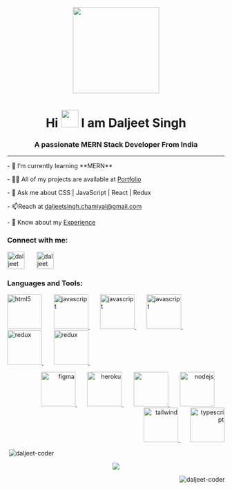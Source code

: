 <div align="center">
  <img src="https://media.giphy.com/media/M9gbBd9nbDrOTu1Mqx/giphy.gif" width="200"/>
<h1 align="center" >Hi 
    <img src="https://i.giphy.com/media/w1OBpBd7kJqHrJnJ13/giphy.webp" width="40" />
    I am Daljeet Singh</h1>
<h3 align="center" >A passionate MERN Stack Developer From India</h3>
    </div>
<hr></hr>

<p>- 🌱 I’m currently learning **MERN** </p>
<p>- 👨‍💻 All of my projects are available at <a href="https://daljeet-coder.github.io" target="_blank" >Portfolio </a> </p>
<p>- 💬 Ask me about <span> CSS | JavaScript | React | Redux </span> </p>
<p>- 📫Reach at <a href="https://gmail.com">daljeetsingh.chamiyal@gmail.com </a> </p>
<p>- 📄 Know about my <a href="https://drive.google.com/file/d/1exunc4JK1qGaOS0lxAnfiaPFX5JPfxLd/view?usp=share_link">Experience</a></p>

<h3 align="left">Connect with me:</h3>
<p align="left">
    <a href="https://www.linkedin.com/in/daljeet-singh-61250723a" target="blank"><img align="center" src="https://user-images.githubusercontent.com/80110392/210498286-920fb2df-fce4-405c-8880-82a5453051dd.svg" alt="daljeet singh" width="40" /></a> &nbsp &nbsp &nbsp
    <a href="https://https://twitter.com/home" target="blank"><img align="center" src="https://user-images.githubusercontent.com/80110392/210498101-439574ae-bdb7-49d4-b56d-98154c3fce0d.svg" alt="daljeet singh" width="40" /></a> &nbsp &nbsp &nbsp
</p>

<h3 align="left">Languages and Tools:</h3>
<p  align="left">
    <a href="https://www.w3.org/html/" target="_blank" rel="noreferrer"> <img src="https://user-images.githubusercontent.com/80110392/210499593-ca8b2ba2-c9c1-40d9-b358-a99e3ab2b4bc.svg" alt="html5" height="80" width="80" ></a> &nbsp &nbsp &nbsp
    <a href="https://www.w3schools.com/css/" target="_blank" rel="noreferrer"><img src="https://user-images.githubusercontent.com/80110392/210498458-d17c5a52-f76d-4f2e-b00e-fe52dca02313.svg" alt="javascript" height="80" width="80" /> </a> &nbsp &nbsp &nbsp
    <a href="https://developer.mozilla.org/en-US/docs/Web/JavaScript" target="_blank" rel="noreferrer"><img src="https://user-images.githubusercontent.com/80110392/210498475-7c5470b5-9ac0-49fc-a086-100f5abf8733.svg" alt="javascript" height="80" width="80" height="80" /> </a> &nbsp &nbsp &nbsp
    <a href="https://reactjs.org/" target="_blank" rel="noreferrer"><img src="https://user-images.githubusercontent.com/80110392/210498509-583509e4-6fba-44c5-9c62-2550b3c03a1e.svg" alt="javascript" height="80" width="80" height="80" /> </a> &nbsp &nbsp &nbsp
    <a href="https://https://redux.js.org" target="_blank" rel="noreferrer"> <img src="https://user-images.githubusercontent.com/80110392/210501305-35907fe5-ffb0-4feb-ab44-cff59dabc865.svg" alt="redux" height="80" width="80" /> </a> &nbsp &nbsp &nbsp
  <a href="https://https://redux.js.org" target="_blank" rel="noreferrer"> <img src="https://user-images.githubusercontent.com/80110392/211145634-b6732f40-2e9f-48bc-bbab-e2d344a30041.svg" alt="redux" height="80" width="80" /> </a> &nbsp &nbsp &nbsp
    </p>
    <p align="right">
    <a href="https://www.figma.com/" target="_blank" rel="noreferrer"> <img src="https://user-images.githubusercontent.com/80110392/210502569-a5c19368-14c3-473b-829c-fbb050b42f4e.svg" alt="figma" height="80" width="80" /> </a> &nbsp &nbsp &nbsp
    <a href="https://heroku.com" target="_blank" rel="noreferrer"> <img src="https://user-images.githubusercontent.com/80110392/210502627-042662ed-f5cb-4ede-b978-cfa98ef641b5.svg" alt="heroku" height="80" width="80" /> </a> &nbsp &nbsp &nbsp
    <a href="https://www.mongodb.com/" target="_blank" rel="noreferrer"> <img src="https://user-images.githubusercontent.com/80110392/210502706-9c859b39-3d3b-4a09-8676-f466af060b6c.svg" lt="mongodb" height="80" width="80" /> </a> &nbsp &nbsp &nbsp
    <a href="https://nodejs.org" target="_blank" rel="noreferrer"> <img src="https://user-images.githubusercontent.com/80110392/210502766-3387da2b-a991-4858-b206-d65a83732f12.svg" alt="nodejs" height="80" width="80" /></a> &nbsp &nbsp &nbsp
    <a href="https://tailwindcss.com/" target="_blank" rel="noreferrer"> <img src="https://user-images.githubusercontent.com/80110392/210502839-ba898ed3-d33a-4b01-a554-15e3d25c9b9d.svg" alt="tailwind" height="80" width="80" /> </a> &nbsp &nbsp &nbsp
    <a href="https://www.typescriptlang.org/" target="_blank" rel="noreferrer"> <img src="https://user-images.githubusercontent.com/80110392/210503032-817da1a7-f7c8-4d59-b6c0-6a7e5270ca38.svg" alt="typescript" height="80" width="80" /> </a> 
    </p>

<p align="left" >&nbsp;<img  src="https://github-readme-stats.vercel.app/api?username=daljeet-coder&show_icons=true&theme=transparent&hide_border=true&locale=en" alt="daljeet-coder" /></p>

<p align="center" > <img src="https://github-readme-streak-stats.herokuapp.com?user=daljeet-coder&theme=tokyonight_duo&hide_border=true&border_radius=0)](https://git.io/streak-stats"/>
</p>

<p align="right" ><img src="https://github-readme-stats.vercel.app/api/top-langs?username=daljeet-coder&show_icons=true&theme=transparent&hide_border=true&locale=en&layout=compact" alt="daljeet-coder" /></p>

